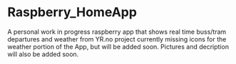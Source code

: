 # Raspberry_HomeApp
A personal work in progress raspberry app that shows real time buss/tram departures and weather from YR.no
project currently missing icons for the weather portion of the App, but will be added soon.
Pictures and decription will also be added soon.
